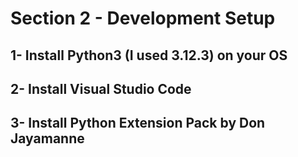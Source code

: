 # Section 2 - Development Setup

 

## 1- Install Python3 (I used 3.12.3) on your OS



## 2- Install Visual Studio Code



## 3- Install **Python Extension Pack** by Don Jayamanne


